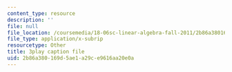 ```yaml
---
content_type: resource
description: ''
file: null
file_location: /coursemedia/18-06sc-linear-algebra-fall-2011/2b86a380169d5ae1a29ce9616aa20e0a_lGGDIGizcQ0.vtt
file_type: application/x-subrip
resourcetype: Other
title: 3play caption file
uid: 2b86a380-169d-5ae1-a29c-e9616aa20e0a
---
```

